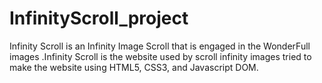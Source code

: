 # InfinityScroll_project

 Infinity Scroll is an Infinity Image Scroll  that is engaged in the WonderFull images .Infinity Scroll is the website used by scroll infinity images  tried to make  the website using HTML5, CSS3, and Javascript DOM. 
